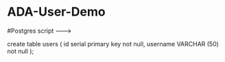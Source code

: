# ADA-User-Demo

#Postgres script --->


create table users ( id serial primary key not null,
username VARCHAR (50) not null
);
